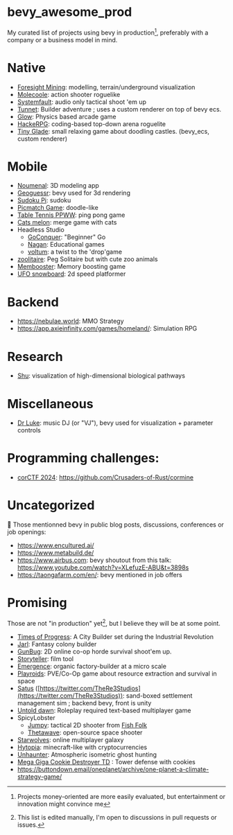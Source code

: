 # bevy_awesome_prod
My curated list of projects using bevy in production[^1], preferably with a company or a business model in mind.

# Native
- [Foresight Mining](https://www.foresightmining.com/): modelling, terrain/underground visualization
- [Molecoole](https://store.steampowered.com/app/1792170/Molecoole/): action shooter roguelike
- [Systemfault](https://www.lightsout.games/systemfault): audio only tactical shoot 'em up
- [Tunnet](https://store.steampowered.com/app/2286390/Tunnet/): Builder adventure ; uses a custom renderer on top of bevy ecs.
- [Glow](https://store.steampowered.com/app/2896110/GLOW/): Physics based arcade game
- [HackeRPG](https://store.steampowered.com/app/2671770/HackeRPG/): coding-based top-down arena roguelite
- [Tiny Glade](https://store.steampowered.com/app/2198150/Tiny_Glade/): small relaxing game about doodling castles. (bevy_ecs, custom renderer)

# Mobile
- [Noumenal](https://noumenal.app/): 3D modeling app
- [Geoguessr](https://apps.apple.com/app/geoguessr/id1049876497): bevy used for 3d rendering
- [Sudoku Pi](https://apps.apple.com/us/app/sudoku-pi/id6467504425): sudoku
- [Picmatch Game](https://apps.apple.com/us/app/picmatch-game/id6450262296): doodle-like
- [Table Tennis PPWW](https://apps.apple.com/app/id1670037131): ping pong game
- [Cats melon](https://apps.apple.com/fr/app/cats-melon/id6478646325): merge game with cats
- Headless Studio
  - [GoConquer](https://play.google.com/store/apps/details?id=studio.headless.goconquer): "Beginner" Go
  - [Nagan](https://play.google.com/store/apps/details?id=studio.headless.nagan): Educational games
  - [voltum](https://play.google.com/store/apps/details?id=studio.headless.voltum): a twist to the 'drop'game
- [zoolitaire](https://apps.apple.com/app/zoolitaire/id6479218498): Peg Solitaire but with cute zoo animals
- [Membooster](https://apps.apple.com/gb/app/membooster/id6478470117): Memory boosting game
- [UFO snowboard](https://apps.apple.com/us/app/ufo-snowboard/id6474542185): 2d speed platformer
 
# Backend
- https://nebulae.world: MMO Strategy
- https://app.axieinfinity.com/games/homeland/: Simulation RPG

# Research
- [Shu](https://doi.org/10.1093/bioinformatics/btae140): visualization of high-dimensional biological pathways

# Miscellaneous
- [Dr Luke](https://github.com/DrLuke): music DJ (or "VJ"), bevy used for visualization + parameter controls

# Programming challenges:
- [corCTF 2024](https://ctftime.org/event/2282/): https://github.com/Crusaders-of-Rust/cormine

# Uncategorized
:shrug: Those mentionned bevy in public blog posts, discussions, conferences or job openings:
- https://www.encultured.ai/
- https://www.metabuild.de/
- https://www.airbus.com: bevy shoutout from this talk: https://www.youtube.com/watch?v=XLefuzE-ABU&t=3898s
- https://taongafarm.com/en/: bevy mentioned in job offers

# Promising
Those are not "in production" yet[^2], but I believe they will be at some point.

- [Times of Progress](https://store.steampowered.com/app/2628450/Times_of_Progress/): A City Builder set during the Industrial Revolution
- [Jarl](https://www.jarl-game.com/): Fantasy colony builder
- [GunBug](https://gunbug.xyz/): 2D online co-op horde survival shoot'em up.
- [Storyteller](https://storyteller.ai/): film tool
- [Emergence](https://github.com/leafwing-studios/emergence): organic factory-builder at a micro scale
- [Playroids](https://playroids.com/): PVE/Co-Op game about resource extraction and survival in space
- [Satus](https://www.re3studios.com/) ([https://twitter.com/TheRe3Studios](https://twitter.com/TheRe3Studios)): sand-boxed settlement management sim ; backend bevy, front is unity
- [Untold dawn](https://blog.untold-dawn.com/): Roleplay required text-based multiplayer game
- SpicyLobster
  - [Jumpy](https://fishfolk.org/games/jumpy/): tactical 2D shooter from [Fish Folk](https://fishfolk.org/)
  - [Thetawave](https://metalmancy.itch.io/thetawave): open-source space shooter
- [Starwolves](https://gitlab.starwolves.io/starwolves/space): online multiplayer galaxy
- [Hytopia](https://hytopia.com/): minecraft-like with cryptocurrencies
- [Unhaunter](https://github.com/deavid/unhaunter/): Atmospheric isometric ghost hunting
- [Mega Giga Cookie Destroyer TD](https://store.steampowered.com/app/2283070/Mega_Giga_Cookie_Destroyer_TD/) : Tower defense with cookies
- https://buttondown.email/oneplanet/archive/one-planet-a-climate-strategy-game/


[^1]: Projects money-oriented are more easily evaluated, but entertainment or innovation might convince me
[^2]: This list is edited manually, I'm open to discussions in pull requests or issues.
